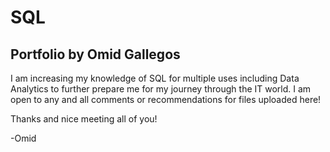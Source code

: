 # SQL
## Portfolio by Omid Gallegos

I am increasing my knowledge of SQL for multiple uses including Data Analytics to further prepare me for my journey through the IT world.  I am open to any and all comments or recommendations for files uploaded here!

Thanks and nice meeting all of you!

-Omid
